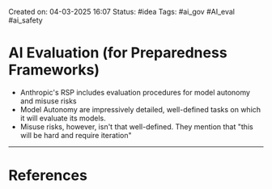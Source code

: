 Created on: 04-03-2025 16:07
Status: #idea
Tags: #ai_gov #AI_eval #ai_safety 
# AI Evaluation (for Preparedness Frameworks)
- Anthropic's RSP includes evaluation procedures for model autonomy and misuse risks
- Model Autonomy are impressively detailed, well-defined tasks on which it will evaluate its models.
- Misuse risks, however, isn't that well-defined. They mention that "this will be hard and require iteration"




-----------------
# References